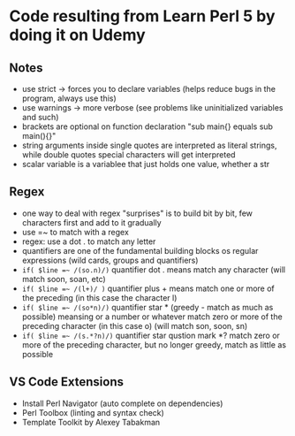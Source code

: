 # Code resulting from Learn Perl 5 by doing it on Udemy

## Notes
- use strict -> forces you to declare variables (helps reduce bugs in the program, always use this)
- use warnings -> more verbose (see problems like uninitialized variables and such)
- brackets are optional on function declaration "sub main{} equals sub main(){}"
- string arguments inside single quotes are interpreted as literal strings, while double quotes special characters will get interpreted
- scalar variable is a variablee that just holds one value, whether a str
## Regex
- one way to deal with regex "surprises" is to build bit by bit, few characters first and add to it gradually
- use =~ to match with a regex
- regex: use a dot . to match any letter
- quantifiers are one of the fundamental building blocks os regular expressions (wild cards, groups and quantifiers)
- `if( $line =~ /(so.n)/)` quantifier dot . means match any character (will match soon, soan, etc)
- `if( $line =~ /(l+)/ )` quantifier plus + means match one or more of the preceding (in this case the character l)
- `if( $line =~ /(so*n)/)` quantifier star * (greedy - match as much as possible) meansing or a number or whatever
 match zero or more of the preceding character (in this case o) (will match son, soon, sn)
- `if( $line =~ /(s.*?n)/)` quantifier star qustion mark *? match zero or more of the preceding character, but no longer greedy, match as little as possible

## VS Code Extensions
- Install Perl Navigator (auto complete on dependencies)
- Perl Toolbox (linting and syntax check)
- Template Toolkit by Alexey Tabakman
